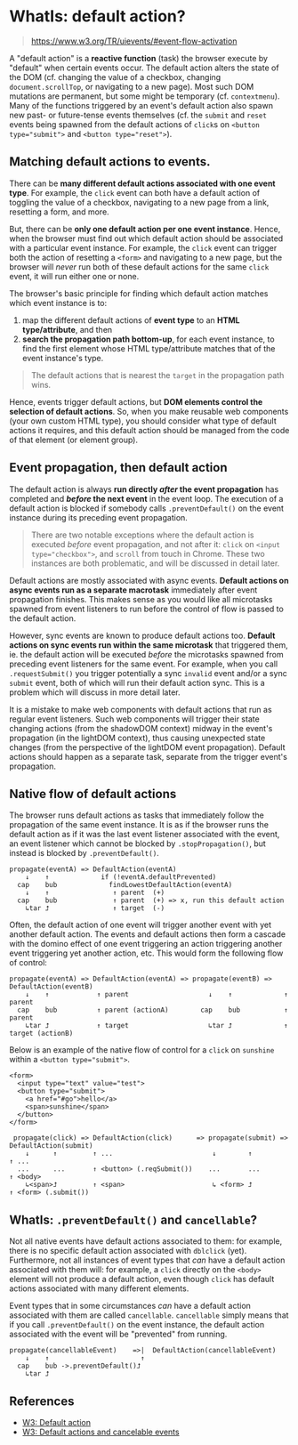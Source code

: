 # WhatIs: default action?

> https://www.w3.org/TR/uievents/#event-flow-activation

A "default action" is a **reactive function** (task) the browser execute by "default" when certain events occur. The default action alters the state of the DOM (cf. changing the value of a checkbox, changing `document.scrollTop`, or navigating to a new page). Most such DOM mutations are permanent, but some might be temporary (cf. `contextmenu`). Many of the functions triggered by an event's default action also spawn new past- or future-tense events themselves (cf. the `submit` and `reset` events being spawned from the default actions of `click`s on `<button type="submit">` and `<button type="reset">`).

## Matching default actions to events.

There can be **many different default actions associated with one event type**. For example, the `click` event can both have a default action of toggling the value of a checkbox, navigating to a new page from a link, resetting a form, and more. 

But, there can be **only one default action per one event instance**. Hence, when the browser must find out which default action should be associated with a particular event instance. For example, the `click` event can trigger both the action of resetting a `<form>` and navigating to a new page, but the browser will *never* run both of these default actions for the same `click` event, it will run either one or none.
 
The browser's basic principle for finding which default action matches which event instance is to:
1. map the different default actions of **event type** to an **HTML type/attribute**, and then 
2. **search the propagation path bottom-up**, for each event instance, to find the first element whose HTML type/attribute matches that of the event instance's type.

> The default actions that is nearest the `target` in the propagation path wins.

Hence, events trigger default actions, but **DOM elements control the selection of default actions**. So, when you make reusable web components (your own custom HTML type), you should consider what type of default actions it requires, and this default action should be managed from the code of that element (or element group).

## Event propagation, then default action 

The default action is always **run directly *after* the event propagation** has completed and ***before* the next event** in the event loop. The execution of a default action is blocked if somebody calls `.preventDefault()` on the event instance during its preceding event propagation.  

> There are two notable exceptions where the default action is executed *before* event propagation, and not after it: `click` on `<input type="checkbox">`, and `scroll` from touch in Chrome. These two instances are both problematic, and will be discussed in detail later.

Default actions are mostly associated with async events. **Default actions on async events run as a separate macrotask** immediately after event propagation finishes. This makes sense as you would like all microtasks spawned from event listeners to run before the control of flow is passed to the default action.

However, sync events are known to produce default actions too. **Default actions on sync events run within the same microtask** that triggered them, ie. the default action will be executed *before* the microtasks spawned from preceding event listeners for the same event. For example, when you call `.requestSubmit()` you trigger potentially a sync `invalid` event and/or a sync `submit` event, both of which will run their default action sync. This is a problem which will discuss in more detail later.

It is a mistake to make web components with default actions that run as regular event listeners. Such web components will trigger their state changing actions (from the shadowDOM context) midway in the event's propagation (in the lightDOM context), thus causing unexpected state changes (from the perspective of the lightDOM event propagation). Default actions should happen as a separate task, separate from the trigger event's propagation. 

## Native flow of default actions 

The browser runs default actions as tasks that immediately follow the propagation of the same event instance. It is as if the browser runs the default action as if it was the last event listener associated with the event, an event listener which cannot be blocked by `.stopPropagation()`, but instead is blocked by `.preventDefault()`. 

```
propagate(eventA) => DefaultAction(eventA)
    ↓    ↑             if (!eventA.defaultPrevented)
  cap    bub             findLowestDefaultAction(eventA)
    ↓    ↑                ↑ parent  (+)
  cap    bub              ↑ parent  (+) => x, run this default action
    ↳tar ⮥                ↑ target  (-) 
```

Often, the default action of one event will trigger another event with yet another default action. The events and default actions then form a cascade with the domino effect of one event triggering an action triggering another event triggering yet another action, etc. This would form the following flow of control: 

```
propagate(eventA) => DefaultAction(eventA) => propagate(eventB) =>  DefaultAction(eventB) 
    ↓    ↑            ↑ parent                    ↓    ↑             ↑ parent         
  cap    bub          ↑ parent (actionA)        cap    bub           ↑ parent      
    ↳tar ⮥            ↑ target                    ↳tar ⮥             ↑ target (actionB)        
```

Below is an example of the native flow of control for a `click` on `sunshine` within a `<button type="submit">`.

```
<form>
  <input type="text" value="test">
  <button type="submit">
    <a href="#go">hello</a>
    <span>sunshine</span>
  </button>
</form>

 propagate(click) => DefaultAction(click)      => propagate(submit) =>  DefaultAction(submit) 
    ↓      ↑         ↑ ...                         ↓        ↑             ↑ ...         
  ...      ...       ↑ <button> (.reqSubmit())    ...       ...           ↑ <body>      
    ↳<span>⮥         ↑ <span>                      ↳ <form> ⮥             ↑ <form> (.submit())
```

## WhatIs: `.preventDefault()` and `cancellable`?

Not all native events have default actions associated to them: for example, there is no specific default action associated with `dblclick` (yet). Furthermore, not all instances of event types that *can* have a default action associated with them will: for example, a `click` directly on the `<body>` element will not produce a default action, even though `click` has default actions associated with many different elements.

Event types that in some circumstances *can* have a default action associated with them are called `cancellable`. `cancellable` simply means that if you call `.preventDefault()` on the event instance, the default action associated with the event will be "prevented" from running.

```
propagate(cancellableEvent)    =>|  DefaultAction(cancellableEvent) 
    ↓    ↑                       ↑
  cap    bub ->.preventDefault()⮥     
    ↳tar ⮥        
```

## References

 * [W3: Default action ](https://www.w3.org/TR/uievents/#default-action)
 * [W3: Default actions and cancelable events](https://www.w3.org/TR/uievents/#event-flow-default-cancel)
